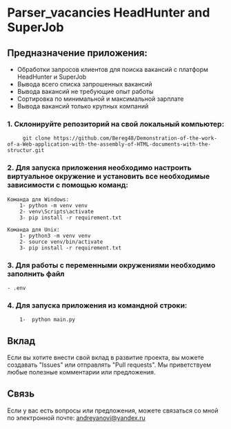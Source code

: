 # Parser_vacancies HeadHunter and SuperJob

## Предназначение приложения:
- Обработки запросов клиентов для поиска вакансий с платформ  HeadHunter и SuperJob
- Вывода всего списка запрошенных вакансий
- Вывода вакансий не требующие опыт работы
- Сортировка по минимальной и максимальной зарплате
- Вывода вакансий только крупных компаний

### 1. Склонируйте репозиторий на свой локальный компьютер:
         git clone https://github.com/Bereg48/Demonstration-of-the-work-of-a-Web-application-with-the-assembly-of-HTML-documents-with-the-structur.git

### 2. Для запуска приложения необходимо настроить виртуальное окружение и установить все необходимые зависимости с помощью команд:
    Команда для Windows:
        1- python -m venv venv
        2- venv\Scripts\activate
        3- pip install -r requirement.txt

    Команда для Unix:
        1- python3 -m venv venv
        2- source venv/bin/activate 
        3- pip install -r requirement.txt


### 3. Для работы с переменными окружениями необходимо заполнить файл
    - .env

### 4. Для запуска приложения из командной строки:
        1-  python main.py

## Вклад

Если вы хотите внести свой вклад в развитие проекта, вы можете создавать "Issues" или отправлять "Pull requests". Мы приветствуем любые полезные комментарии или предложения.

## Связь

Если у вас есть вопросы или предложения, можете связаться со мной по электронной почте: andreyanovi@yandex.ru
